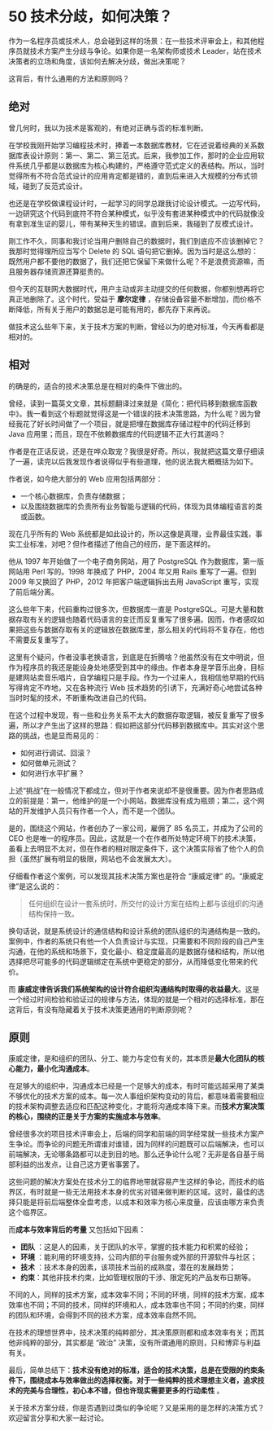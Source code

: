 # 50 技术分歧，如何决策？

作为一名程序员或技术人，总会碰到这样的场景：在一些技术评审会上，和其他程序员就技术方案产生分歧与争论。如果你是一名架构师或技术 Leader，站在技术决策者的立场和角度，该如何去解决分歧，做出决策呢？

这背后，有什么通用的方法和原则吗？

## 绝对

曾几何时，我以为技术是客观的，有绝对正确与否的标准判断。

在学校我刚开始学习编程技术时，捧着一本数据库教材，它在述说着经典的关系数据库表设计原则：第一、第二、第三范式。后来，我参加工作，那时的企业应用软件系统几乎都是以数据库为核心构建的，严格遵守范式定义的表结构。所以，当时觉得所有不符合范式设计的应用肯定都是错的，直到后来进入大规模的分布式领域，碰到了反范式设计。

也还是在学校做课程设计时，一起学习的同学总跟我讨论设计模式。一边写代码，一边研究这个代码到底符不符合某种模式，似乎没有套进某种模式中的代码就像没有拿到准生证的婴儿，带有某种天生的错误。直到后来，我碰到了反模式设计。

刚工作不久，同事和我讨论当用户删除自己的数据时，我们到底应不应该删掉它？我那时觉得理所应当写个 Delete 的 SQL 语句把它删掉。因为当时是这么想的：既然用户都不要他的数据了，我们还把它保留下来做什么呢？不是浪费资源嘛，而且服务器存储资源还算挺贵的。

但今天的互联网大数据时代，用户主动或非主动提交的任何数据，你都别想再将它真正地删除了。这个时代，受益于  **摩尔定律** ，存储设备容量不断增加，而价格不断降低，所有关于用户的数据总是可能有用的，都先存下来再说。

做技术这么些年下来，关于技术方案的判断，曾经以为的绝对标准，今天再看都是相对的。

## 相对

的确是的，适合的技术决策总是在相对的条件下做出的。

曾经，读到一篇英文文章，其标题翻译过来就是《简化：把代码移到数据库函数中》。我一看到这个标题就觉得这是一个错误的技术决策思路，为什么呢？因为曾经我花了好长时间做了一个项目，就是把埋在数据库存储过程中的代码迁移到 Java 应用里；而且，现在不依赖数据库的代码逻辑不正大行其道吗？

作者是在正话反说，还是在哗众取宠？我很是好奇。所以，我就把这篇文章仔细读了一遍，读完以后我发现作者说得似乎有些道理，他的说法我大概概括为如下。

作者说，如今绝大部分的 Web 应用包括两部分：

- 一个核心数据库，负责存储数据；
- 以及围绕数据库的负责所有业务智能与逻辑的代码，体现为具体编程语言的类或函数。

现在几乎所有的 Web 系统都是如此设计的，所以这像是真理，业界最佳实践，事实工业标准，对吧？但作者描述了他自己的经历，是下面这样的。

他从 1997 年开始做了一个电子商务网站，用了 PostgreSQL 作为数据库，第一版网站用 Perl 写的。1998 年换成了 PHP，2004 年又用 Rails 重写了一遍。但到 2009 年又换回了 PHP，2012 年把客户端逻辑拆出去用 JavaScript 重写，实现了前后端分离。

这么些年下来，代码重构过很多次，但数据库一直是 PostgreSQL。可是大量和数据存取有关的逻辑也随着代码语言的变迁而反复重写了很多遍。因而，作者感叹如果把这些与数据存取有关的逻辑放在数据库里，那么相关的代码将不复存在，他也不需要反复重写了。

这里有个疑问，作者没事老换语言，到底是在折腾啥？他虽然没有在文中明说，但作为程序员的我还是能设身处地感受到其中的缘由。作者本身是学音乐出身，目标是建网站卖音乐唱片，自学编程只是手段。作为一个过来人，我相信他早期的代码写得肯定不咋地，又在各种流行 Web 技术趋势的引诱下，充满好奇心地尝试各种当时时髦的技术，不断重构改进自己的代码。

在这个过程中发现，有一些和业务关系不太大的数据存取逻辑，被反复重写了很多遍，所以才产生出了这样的思路：假如把这部分代码移到数据库中。其实对这个思路的挑战，也是显而易见的：

- 如何进行调试、回滚？
- 如何做单元测试？
- 如何进行水平扩展？

上述“挑战”在一般情况下都成立，但对于作者来说却不是很重要。因为作者思路成立的前提是：第一，他维护的是一个小网站，数据库没有成为瓶颈；第二，这个网站的开发维护人员只有作者一个人，而不是一个团队。

是的，围绕这个网站，作者创办了一家公司，雇佣了 85 名员工，并成为了公司的 CEO 也是唯一的程序员。因此，这就是一个在作者所处特定环境下的技术决策，虽看上去明显不太对，但在作者的相对限定条件下，这个决策实际省了他个人的负担（虽然扩展有明显的极限，网站也不会发展太大）。

仔细看作者这个案例，可以发现其技术决策方案也是符合 “康威定律” 的。“康威定律”是这么说的：

> 任何组织在设计一套系统时，所交付的设计方案在结构上都与该组织的沟通结构保持一致。

换句话说，就是系统设计的通信结构和设计系统的团队组织的沟通结构是一致的。案例中，作者的系统只有他一个人负责设计与实现，只需要和不同阶段的自己产生沟通，在他的系统和场景下，变化最小、稳定度最高的是数据存储和结构，所以他选择把尽可能多的代码逻辑绑定在系统中更稳定的部分，从而降低变化带来的代价。

而  **康威定律告诉我们系统架构的设计符合组织沟通结构时取得的收益最大**。这是一个经过时间检验和验证过的规律与方法，体现的就是一个相对的选择标准，那在这背后，有没有隐藏着关于技术决策更通用的判断原则呢？

## 原则

康威定律，是和组织的团队、分工、能力与定位有关的，其本质是**最大化团队的核心能力，最小化沟通成本**。

在足够大的组织中，沟通成本已经是一个足够大的成本，有时可能远超采用了某类不够优化的技术方案的成本。每一次人事组织架构变动的背后，都意味着需要相应的技术架构调整去适应和匹配这种变化，才能将沟通成本降下来。而**技术方案决策的核心，围绕的正是关于方案的实施成本与效率**。

曾经很多次的项目技术评审会上，后端的同学和前端的同学经常就一些技术方案产生争论。而争论的问题无所谓谁对谁错，因为同样的问题既可以后端解决，也可以前端解决，无论哪条路都可以走到目的地。那么还争论什么呢？无非是各自基于局部利益的出发点，让自己这方更省事罢了。

这些问题的解决方案处在技术分工的临界地带就容易产生这样的争论，而技术的临界区，有时就是一些无法用技术本身的优劣对错来做判断的区域。这时，最佳的选择只能是将前后端整体全盘考虑，以成本和效率为核心来度量，应该由哪方来负责这个临界区。

而**成本与效率背后的考量**    又包括如下因素：

- **团队** ：这是人的因素，关于团队的水平，掌握的技术能力和积累的经验；
- **环境** ：能利用的环境支持，公司内部的平台服务或外部的开源软件与社区；
- **技术** ：技术本身的因素，该项技术当前的成熟度，潜在的发展趋势；
- **约束**：其他非技术约束，比如管理权限的干涉、限定死的产品发布日期等。

不同的人，同样的技术方案，成本效率不同；不同的环境，同样的技术方案，成本效率也不同；不同的技术，同样的环境和人，成本效率也不同；不同的约束，同样的团队和环境，会得到不同的技术方案，成本效率自然不同。

在技术的理想世界中，技术决策的纯粹部分，其决策原则都和成本效率有关；而其他非纯粹的部分，其实都是 “政治” 决策，没有所谓通用的原则，只和博弈与利益有关。

最后，简单总结下：**技术没有绝对的标准，适合的技术决策，总是在受限的约束条件下，围绕成本与效率做出的选择权衡。对于一些纯粹的技术理想主义者，追求技术的完美与合理性，初心本不错，但也许现实需要更多的行动柔性** 。

关于技术方案分歧，你是否遇到过类似的争论呢？又是采用的是怎样的决策方式？欢迎留言分享和大家一起讨论。
